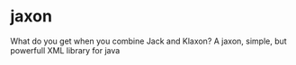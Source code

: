 # jaxon
What do you get when you combine Jack and Klaxon? A jaxon, simple, but powerfull XML library for java
